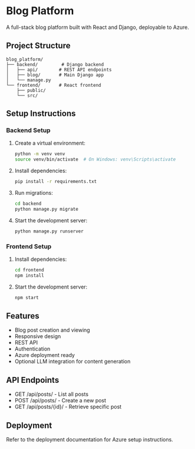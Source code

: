 # Blog Platform

A full-stack blog platform built with React and Django, deployable to Azure.

## Project Structure
```
blog_platform/
├── backend/         # Django backend
│   ├── api/        # REST API endpoints
│   ├── blog/       # Main Django app
│   └── manage.py
└── frontend/       # React frontend
    ├── public/
    └── src/
```

## Setup Instructions

### Backend Setup
1. Create a virtual environment:
   ```bash
   python -m venv venv
   source venv/bin/activate  # On Windows: venv\Scripts\activate
   ```

2. Install dependencies:
   ```bash
   pip install -r requirements.txt
   ```

3. Run migrations:
   ```bash
   cd backend
   python manage.py migrate
   ```

4. Start the development server:
   ```bash
   python manage.py runserver
   ```

### Frontend Setup
1. Install dependencies:
   ```bash
   cd frontend
   npm install
   ```

2. Start the development server:
   ```bash
   npm start
   ```

## Features
- Blog post creation and viewing
- Responsive design
- REST API
- Authentication
- Azure deployment ready
- Optional LLM integration for content generation

## API Endpoints
- GET /api/posts/ - List all posts
- POST /api/posts/ - Create a new post
- GET /api/posts/{id}/ - Retrieve specific post

## Deployment
Refer to the deployment documentation for Azure setup instructions.
